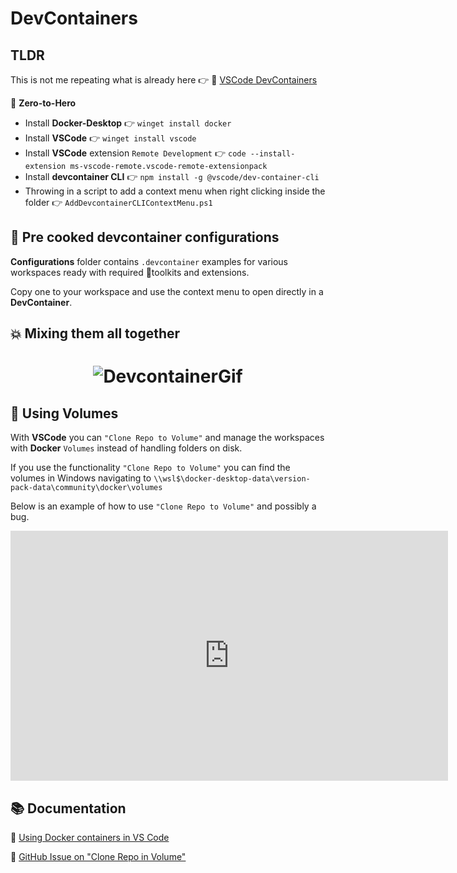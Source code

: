 # DevContainers


## TLDR
 This is not me repeating  what is already here 👉 🔗 [VSCode DevContainers](https://code.visualstudio.com/docs/remote/create-dev-container "VSCode DevContainers")

:rocket: **Zero-to-Hero**   

* Install **Docker-Desktop** :point_right: `winget install docker`
* Install **VSCode**      :point_right:  `winget install vscode`
* Install **VSCode** extension `Remote Development` :point_right: `code --install-extension ms-vscode-remote.vscode-remote-extensionpack`
* Install **devcontainer CLI** :point_right: `npm install -g @vscode/dev-container-cli`
* Throwing in a script to add a context menu when right clicking inside the folder :point_right: `AddDevcontainerCLIContextMenu.ps1`


## :stew: Pre cooked devcontainer configurations

**Configurations** folder contains `.devcontainer` examples for various workspaces 
ready with required :hammer:toolkits and extensions. 

Copy one to your workspace and use the context menu to open directly in a **DevContainer**.


## :boom: Mixing them all together

<h1 align="center">
<img src="images/devcontainer.gif" alt="DevcontainerGif" />
</h1>

## :floppy_disk: Using Volumes

With **VSCode** you can `"Clone Repo to Volume"` and manage the workspaces with **Docker** `Volumes` instead of handling folders on disk. 

If you use the functionality `"Clone Repo to Volume"` you can find the volumes
in Windows navigating to `\\wsl$\docker-desktop-data\version-pack-data\community\docker\volumes`

Below is an example of how to use `"Clone Repo to Volume"` and possibly a bug.
<iframe width="700" height="400" src="https://www.youtube.com/embed/79wq_V7dr84" title="Clone Repo in Volume does not override if volume already exists" frameborder="0" allow="accelerometer; autoplay; clipboard-write; encrypted-media; gyroscope; picture-in-picture" allowfullscreen></iframe>


## :books: Documentation

🔗 [Using Docker containers in VS Code](https://www.youtube.com/watch?v=PGsMy75ffPM 'Using Docker containers in VS Code')

🔗 [GitHub Issue on "Clone Repo in Volume"](https://github.com/microsoft/vscode-remote-release/issues/5453 'GitHub Issue on "Clone Repo in Volume')